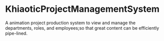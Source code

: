 # KhiaoticProjectManagementSystem
A animation project production  system  to view and manage the departments, roles, and employees;so that great content can be efficiently pipe-lined. 
